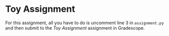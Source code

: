 # Toy Assignment

For this assignment, all you have to do is uncomment line 3 in `assignment.py` and then submit to the _Toy Assignment_ assignment in Gradescope.